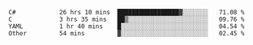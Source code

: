 <!--START_SECTION:waka-->

```text
C#            26 hrs 10 mins  █████████████████▓░░░░░░░   71.08 %
C             3 hrs 35 mins   ██▒░░░░░░░░░░░░░░░░░░░░░░   09.76 %
YAML          1 hr 40 mins    █░░░░░░░░░░░░░░░░░░░░░░░░   04.54 %
Other         54 mins         ▓░░░░░░░░░░░░░░░░░░░░░░░░   02.45 %
```

<!--END_SECTION:waka-->
